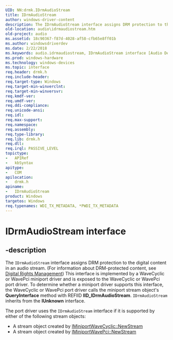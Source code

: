 ```yaml
---
UID: NN:drmk.IDrmAudioStream
title: IDrmAudioStream
author: windows-driver-content
description: The IDrmAudioStream interface assigns DRM protection to the digital content in an audio stream.
old-location: audio\idrmaudiostream.htm
old-project: audio
ms.assetid: 18c90367-f87d-4028-af58-cfb65e8ff01b
ms.author: windowsdriverdev
ms.date: 2/22/2018
ms.keywords: audio.idrmaudiostream, IDrmAudioStream interface [Audio Devices], IDrmAudioStream interface [Audio Devices], described, IDrmAudioStream, drmk/IDrmAudioStream, audmp-routines_aba04fe2-a050-48c5-82ba-3ce454e0bc84.xml
ms.prod: windows-hardware
ms.technology: windows-devices
ms.topic: interface
req.header: drmk.h
req.include-header: 
req.target-type: Windows
req.target-min-winverclnt: 
req.target-min-winversvr: 
req.kmdf-ver: 
req.umdf-ver: 
req.ddi-compliance: 
req.unicode-ansi: 
req.idl: 
req.max-support: 
req.namespace: 
req.assembly: 
req.type-library: 
req.lib: drmk.h
req.dll: 
req.irql: PASSIVE_LEVEL
topictype:
-	APIRef
-	kbSyntax
apitype:
-	COM
apilocation:
-	drmk.h
apiname:
-	IDrmAudioStream
product: Windows
targetos: Windows
req.typenames: WDI_TX_METADATA, *PWDI_TX_METADATA
---
```


# IDrmAudioStream interface


## -description


The <code>IDrmAudioStream</code> interface assigns DRM protection to the digital content in an audio stream. (For information about DRM-protected content, see <a href="https://msdn.microsoft.com/7ce19196-5180-421f-b6be-ac4a235a8c16">Digital Rights Management</a>) This interface is implemented by a WaveCyclic or WavePci miniport driver and is exposed to the WaveCyclic or WavePci port driver. To determine whether a miniport driver supports this interface, the WaveCyclic or WavePci port driver calls the miniport stream object's <b>QueryInterface</b> method with REFIID <b>IID_IDrmAudioStream</b>. <code>IDrmAudioStream</code> inherits from the <b>IUnknown</b> interface.

The port driver uses the <code>IDrmAudioStream</code> interface if it is supported by either of the following stream objects:
<ul>
<li>
A stream object created by <a href="https://msdn.microsoft.com/library/windows/hardware/ff536723">IMiniportWaveCyclic::NewStream</a>


</li>
<li>
A stream object created by <a href="https://msdn.microsoft.com/library/windows/hardware/ff536735">IMiniportWavePci::NewStream</a>


</li>
</ul>
